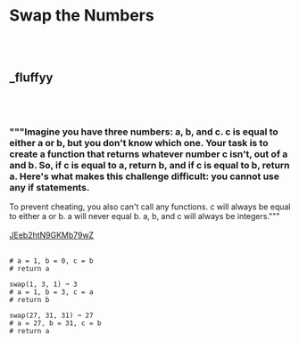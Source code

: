 # Swap the Numbers
<br><br>
## _fluffyy
<br><br>
### """Imagine you have three numbers: a, b, and c. c is equal to either a or b, but you don't know which one. Your task is to create a function that returns whatever number c isn't, out of a and b. So, if c is equal to a, return b, and if c is equal to b, return a. Here's what makes this challenge difficult: you cannot use any if statements.
To prevent cheating, you also can't call any functions.
c will always be equal to either a or b.
a will never equal b.
a, b, and c will always be integers."""
<br><br>
[JEeb2htN9GKMb79wZ](https://edabit.com/challenge/JEeb2htN9GKMb79wZ)
<br><br>
```swap(1, 0, 0) ➞ 1
# a = 1, b = 0, c = b
# return a

swap(1, 3, 1) ➞ 3
# a = 1, b = 3, c = a
# return b

swap(27, 31, 31) ➞ 27
# a = 27, b = 31, c = b
# return a
```

<br><br>
